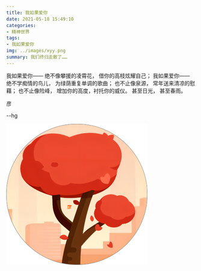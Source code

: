 ```yaml
---
title: 我如果爱你
date: 2021-05-18 15:49:10
categories: 
- 精神世界
tags:
- 我如果爱你
img: ../images/xyy.png
summary: 我们终归走散了……
---
```


我如果爱你——
绝不像攀援的凌霄花，
借你的高枝炫耀自己；
我如果爱你——
绝不学痴情的鸟儿，
为绿荫重复单调的歌曲；
也不止像泉源，
常年送来清凉的慰藉；
也不止像险峰，
增加你的高度，衬托你的威仪。
甚至日光，
甚至春雨。

彦

--hg

![image-20231012075717685](../images/xyy.png)

